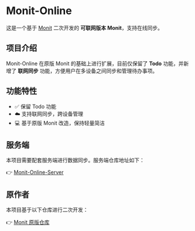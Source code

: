 <!--
 * @Author: GitPeo
 * @Date: 2025-07-11 21:09
 * @LastEditors: GitPeo 1255694270@qq.com
 * @LastEditTime: 2025-07-11 21:09
 * @Description: 应用介绍
-->

# Monit-Online

这是一个基于 [Monit](https://github.com/fzf404/Monit) 二次开发的 **可联网版本 Monit**，支持在线同步。

## 项目介绍

Monit-Online 在原版 Monit 的基础上进行扩展，目前仅保留了 **Todo** 功能，并新增了 **联网同步** 功能，方便用户在多设备之间同步和管理待办事项。

## 功能特性

- ✅ 保留 Todo 功能
- ☁️ 支持联网同步，跨设备管理
- 💻 基于原版 Monit 改造，保持轻量简洁

## 服务端

本项目需要配套服务端进行数据同步。服务端仓库地址如下：

👉 [Monit-Online-Server](https://github.com/GitPeo/Monit-Online-Server)

## 原作者

本项目基于以下仓库进行二次开发：

👉 [Monit 原版仓库](https://github.com/fzf404/Monit)

